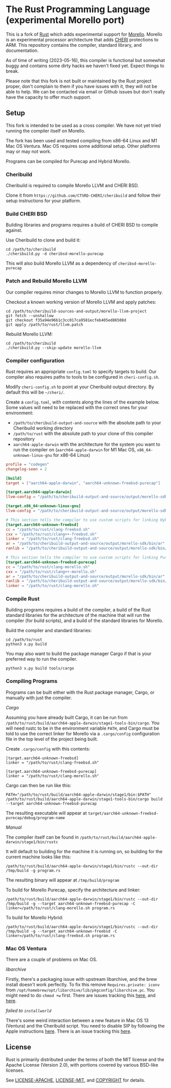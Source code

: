 # The Rust Programming Language (experimental Morello port)

This is a fork of [Rust](https://www.rust-lang.org) which adds experimental support for [Morello](https://www.cl.cam.ac.uk/research/security/ctsrd/cheri/cheri-morello.html).
Morello is an experimental processor architecture that adds [CHERI](https://www.cl.cam.ac.uk/research/security/ctsrd/cheri/) protections to ARM.
This repository contains the compiler, standard library, and documentation.

As of time of writing (2023-05-16), this compiler is functional but somewhat buggy and contains some dirty hacks we haven't fixed yet.
Expect things to break.

Please note that this fork is not built or maintained by the Rust project proper, don't complain to them if you have issues with it, they will not be able to help.
We can be contacted via email or Github issues but don't really have the capacity to offer much support.

## Setup

This fork is intended to be used as a cross compiler.
We have not yet tried running the compiler itself on Morello.

The fork has been used and tested compiling from x86-64 Linux and M1 Mac OS Ventura.
Mac OS requires some additional setup.
Other platforms may or may not work.

Programs can be compiled for Purecap and Hybrid Morello.

### Cheribuild

Cheribuild is required to compile Morello LLVM and CHERI BSD.

Clone it from `https://github.com/CTSRD-CHERI/cheribuild` and follow their setup instructions for your platform.

### Build CHERI BSD

Building libraries and programs requires a build of CHERI BSD to compile against.

Use Cheribuild to clone and build it:
```
cd /path/to/cheribuild
./cheribuild.py -d cheribsd-morello-purecap
```

This will also build Morello LLVM as a dependency of `cheribsd-morello-purecap`

### Patch and Rebuild Morello LLVM

Our compiler requires minor changes to Morello LLVM to function properly.

Checkout a known working version of Morello LLVM and apply patches:
```
cd /path/to/cheribuild-sources-and-output/morello-llvm-project
git fetch --unshallow
git checkout f35a94e96b1c3cc017ca9581ecfeb405ed86508d
git apply /path/to/rust/llvm.patch
```

Rebuild Morello LLVM:
```
cd /path/to/cheribuild
./cheribuild.py --skip-update morello-llvm
```

### Compiler configuration

Rust requires an appropriate `config.toml` to specify targets to build.
Our compiler also requires paths to tools to be configured in `cheri-config.sh`.

Modify `cheri-config.sh` to point at your Cheribuild output directory.
By default this will be `~/cheri/`.

Create a `config.toml`, with contents along the lines of the example below.
Some values will need to be replaced with the correct ones for your environment:

* `/path/to/cheribuild-output-and-source` with the absolute path to your Cheribuild working directory
* `/path/to/rust` with the absolute path to your clone of this compiler repository
* `aarch64-apple-darwin` with the architecture for the system you want to run the compiler on (`aarch64-apple-darwin` for M1 Mac OS, `x86_64-unknown-linux-gnu` for x86-64 Linux)

```toml
profile = "codegen"
changelog-seen = 2

[build]
target = ["aarch64-apple-darwin", "aarch64-unknown-freebsd-purecap"]

[target.aarch64-apple-darwin]
llvm-config = "/path/to/cheribuild-output-and-source/output/morello-sdk/bin/llvm-config"

[target.x86_64-unknown-linux-gnu]
llvm-config = "/path/to/cheribuild-output-and-source/output/morello-sdk/bin/llvm-config"

# This section tells the compiler to use custom scripts for linking Hybrid programs.
[target.aarch64-unknown-freebsd]
cc = "/path/to/rust/clang-freebsd.sh"
cxx = "/path/to/rust/clang++-freebsd.sh"
linker = "/path/to/rust/clang-freebsd.sh"
ar = "/path/to/cheribuild-output-and-source/output/morello-sdk/bin/ar"
ranlib = "/path/to/cheribuild-output-and-source/output/morello-sdk/bin/ranlib"

# This section tells the compiler to use custom scripts for linking Purecap programs.
[target.aarch64-unknown-freebsd-purecap]
cc = "/path/to/rust/clang-morello.sh"
cxx = "/path/to/rust/clang++-morello.sh"
ar = "/path/to/cheribuild-output-and-source/output/morello-sdk/bin/ar"
ranlib = "/path/to/cheribuild-output-and-source/output/morello-sdk/bin/ranlib"
linker = "/path/to/rust/clang-morello.sh"
```

### Compile Rust

Building programs requires a build of the compiler, a build of the Rust standard libraries for the architecture of the machine that will run the compiler (for build scripts), and a build of the standard libraries for Morello.

Build the compiler and standard libraries:
```
cd /path/to/rust
python3 x.py build
```

You may also want to build the package manager Cargo if that is your preferred way to run the compiler.
```
python3 x.py build tools/cargo
```

### Compiling Programs

Programs can be built either with the Rust package manager, Cargo, or manually with just the compiler.

*Cargo*

Assuming you have already built Cargo, it can be run from `/path/to/rust/build/aarch64-apple-darwin/stage1-tools-bin/cargo`.
You will need rustc to be in the environment variable `PATH`, and Cargo must be told to use the correct linker for Morello via a `.cargo/config` configuration file in the top level of the project being built.

Create `.cargo/config` with this contents:
```
[target.aarch64-unknown-freebsd]
linker = "/path/to/rust/clang-freebsd.sh"

[target.aarch64-unknown-freebsd-purecap]
linker = "/path/to/rust/clang-morello.sh"
```

Cargo can then be run like this:
```
PATH="/path/to/rust/build/aarch64-apple-darwin/stage1/bin:$PATH" /path/to/rust/build/aarch64-apple-darwin/stage1-tools-bin/cargo build --target aarch64-unknown-freebsd-purecap
```
The resulting executable will appear at `target/aarch64-unknown-freebsd-purecap/debug/program-name`

*Manual*

The compiler itself can be found in `/path/to/rust/build/aarch64-apple-darwin/stage1/bin/rustc`

It will default to building for the machine it is running on, so building for the current machine looks like this:
```
/path/to/rust/build/aarch64-apple-darwin/stage1/bin/rustc --out-dir /tmp/build -g program.rs
```
The resulting binary will appear at `/tmp/build/program`

To build for Morello Purecap, specify the architecture and linker:
```
/path/to/rust/build/aarch64-apple-darwin/stage1/bin/rustc --out-dir /tmp/build -g --target aarch64-unknown-freebsd-purecap -C linker=/path/to/rust/clang-morello.sh program.rs
```

To build for Morello Hybrid:
```
/path/to/rust/build/aarch64-apple-darwin/stage1/bin/rustc --out-dir /tmp/build -g --target aarch64-unknown-freebsd -C linker=/path/to/rust/clang-freebsd.sh program.rs
```

### Mac OS Ventura

There are a couple of problems on Mac OS.

*libarchive*

Firstly, there's a packaging issue with upstream libarchive, and the brew install doesn't work perfectly.
To fix this remove `Requires.private: iconv` from `/opt/homebrew/opt/libarchive/lib/pkgconfig/libarchive.pc`.
You might need to do `chmod +w` first.
There are issues tracking this [here](https://github.com/Homebrew/homebrew-core/issues/120526), and [here](https://github.com/CTSRD-CHERI/cheribuild/issues/340).

*failed to `installworld`*

There's some weird interaction between a new feature in Mac OS 13 (Ventura) and the Cheribuild script.
You need to disable SIP by following the Apple instructions [here](https://developer.apple.com/documentation/security/disabling_and_enabling_system_integrity_protection).
There is an issue tracking this [here](https://github.com/CTSRD-CHERI/cheribuild/issues/339).

## License

Rust is primarily distributed under the terms of both the MIT license
and the Apache License (Version 2.0), with portions covered by various
BSD-like licenses.

See [LICENSE-APACHE](LICENSE-APACHE), [LICENSE-MIT](LICENSE-MIT), and
[COPYRIGHT](COPYRIGHT) for details.
